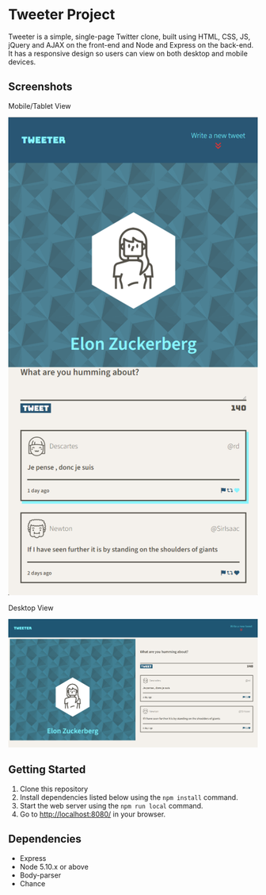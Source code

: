 # Tweeter Project

Tweeter is a simple, single-page Twitter clone, built using HTML, CSS, JS, jQuery and AJAX on the front-end and Node and Express on the back-end. 
It has a responsive design so users can view on both desktop and mobile devices.

## Screenshots
Mobile/Tablet View

!["Screenshot showing Mobile view"](/public/images/mobileView.png)

Desktop View

!["Screenshot showing Desktop View"](/public/images/desktopView.png)

## Getting Started

1. Clone this repository
3. Install dependencies listed below using the `npm install` command.
3. Start the web server using the `npm run local` command.
4. Go to <http://localhost:8080/> in your browser.

## Dependencies

- Express
- Node 5.10.x or above
- Body-parser
- Chance